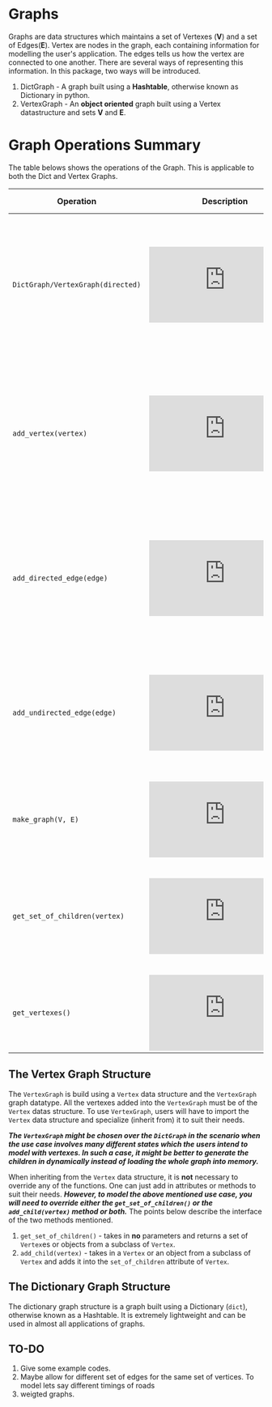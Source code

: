 # Graphs
Graphs are data structures which maintains a set of Vertexes (**V**) and a set of Edges(**E**). Vertex are nodes in the graph, each containing information for modelling the user's application. The edges tells us how the vertex are connected to one another. There are several ways of representing this information. In this package, two ways will be introduced. 

1. DictGraph - A graph built using a **Hashtable**, otherwise known as Dictionary in python.
2. VertexGraph - An **object oriented** graph built using a Vertex datastructure and sets **V** and **E**.

# Graph Operations Summary
The table belows shows the operations of the Graph. This is applicable to both the Dict and Vertex Graphs. 

|Operation|Description|Time Complexity|
|----------------|-------------------------------|-----------------------------|
`DictGraph/VertexGraph(directed)`|![equation](https://latex.codecogs.com/png.latex?O%281%29)|Constructor for the Graph. `directed` allows you to specify whether the graph is directed or undirected. Default value for `directed` is `True`.
`add_vertex(vertex)`|![equation](https://latex.codecogs.com/png.latex?O%281%29)|Inserts a vertex into the Graph. This is **needed** before edges concerning it can be added in. Throws an error if the vertice is already in the graph.
`add_directed_edge(edge)`|![equation](https://latex.codecogs.com/png.latex?O%281%29)|Inserts the specified edge into the Graph as a **directed** edge. Throws an error if the vertices in the edge is not in the graph.
`add_undirected_edge(edge)`|![equation](https://latex.codecogs.com/png.latex?O%281%29)|Inserts the specified edge into the Graph as a **undirected** edge. Throws an error if the vertices in the edge is not in the graph.
`make_graph(V, E)`|![equation](https://latex.codecogs.com/png.latex?O%28%7CV%7C&plus;%7CE%7C%29)|Constructs the graph with the given sets of Vertexes **V** and Edges **E**.
`get_set_of_children(vertex)`|![equation](https://latex.codecogs.com/png.latex?O%281%29)|Returns the set of children of the specified vertex. Throws an error if the vertex is not in the graph. 
`get_vertexes()`|![equation](https://latex.codecogs.com/gif.latex?O%28%5Clog%20h%29)|Returns the set of vertex **V**.

## The Vertex Graph Structure
The `VertexGraph` is build using a `Vertex` data structure and the `VertexGraph` graph datatype. All the vertexes added into the `VertexGraph` must be of the `Vertex` datas structure. To use `VertexGraph`, users will have to import the `Vertex` data structure and specialize (inherit from) it to suit their needs.

***The `VertexGraph` might be chosen over the `DictGraph` in the scenario when the use case involves many different states which the users intend to model with vertexes. In such a case, it might be better to generate the children in dynamically instead of loading the whole graph into memory.***

When inheriting from the `Vertex` data structure, it is **not** necessary to override any of the functions. One can just add in attributes or methods to suit their needs. ***However, to model the above mentioned use case, you will need to override either the `get_set_of_children()` or the `add_child(vertex)` method or both.*** The points below describe the interface of the two methods mentioned.

1. `get_set_of_children()` - takes in **no** parameters and returns a set of `Vertex`es or objects from a subclass of `Vertex`.
2. `add_child(vertex)` - takes in a `Vertex` or an object from a subclass of `Vertex` and adds it into the `set_of_children` attribute of `Vertex`.

## The Dictionary Graph Structure
The dictionary graph structure is a graph built using a Dictionary (`dict`), otherwise known as a Hashtable. It is extremely lightweight and can be used in almost all applications of graphs. 

## TO-DO

1. Give some example codes.
2. Maybe allow for different set of edges for the same set of vertices. To model  lets say different timings of roads
3. weigted graphs. 


